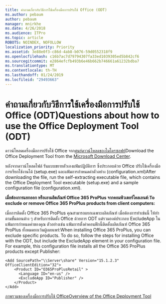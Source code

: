 ```yaml
---
title: คำถามเกี่ยวกับวิธีการใช้เครื่องมือการปรับใช้ Office (ODT)
ms.author: pebaum
author: pebaum
manager: mnirkhe
ms.date: 4/26/2018
ms.audience: ITPro
ms.topic: article
ROBOTS: NOINDEX, NOFOLLOW
localization_priority: Priority
ms.assetid: 3e88e0f3-c86d-4ab8-b076-59d0552318f9
ms.openlocfilehash: c16b7ac7d79794307fa33ed1039305ed5b842cf6
ms.sourcegitcommit: e2864efcfb493b6e46b662b746661a61232bdba7
ms.translationtype: MT
ms.contentlocale: th-TH
ms.lasthandoff: 01/24/2019
ms.locfileid: "29493663"
---
```

# <a name="questions-about-how-to-use-the-office-deployment-tool-odt"></a><span data-ttu-id="daf69-102">คำถามเกี่ยวกับวิธีการใช้เครื่องมือการปรับใช้ Office (ODT)</span><span class="sxs-lookup"><span data-stu-id="daf69-102">Questions about how to use the Office Deployment Tool (ODT)</span></span>

<span data-ttu-id="daf69-103">ดาวน์โหลดเครื่องมือการปรับใช้ Office จาก[ศูนย์ดาวน์โหลดของไมโครซอฟท์](http://go.microsoft.com/fwlink/p/?LinkID=626065)</span><span class="sxs-lookup"><span data-stu-id="daf69-103">Download the Office Deployment Tool from the [Microsoft Download Center](http://go.microsoft.com/fwlink/p/?LinkID=626065).</span></span>
  
<span data-ttu-id="daf69-104">หลังจากดาวน์โหลดไฟล์ รันแบบขยายตัวเองแฟ้มปฏิบัติการ ซึ่งประกอบด้วย Office ปรับใช้เครื่องมือการเรียกใช้งานได้ (setup.exe) และแฟ้มการกำหนดค่าตัวอย่าง (configuration.xml)</span><span class="sxs-lookup"><span data-stu-id="daf69-104">After downloading the file, run the self-extracting executable file, which contains the Office Deployment Tool executable (setup.exe) and a sample configuration file (configuration.xml).</span></span>
  
 <span data-ttu-id="daf69-105">**เมื่อต้องการแยกออก หรือเอาผลิตภัณฑ์ Office 365 ProPlus จากคอมพิวเตอร์ไคลเอนต์:**</span><span class="sxs-lookup"><span data-stu-id="daf69-105">**To exclude or remove Office 365 ProPlus products from client computers:**</span></span>
  
<span data-ttu-id="daf69-p101">เมื่อการติดตั้ง Office 365 ProPlus คุณสามารถแยกเฉพาะผลิตภัณฑ์ เมื่อต้องการทำเช่นนี้ ให้ทำตามขั้นตอนต่าง ๆ สำหรับการติดตั้ง Office ด้วยการ ODT แต่รวมองค์ประกอบ ExcludeApp ในแฟ้มการกำหนดค่าของคุณ ตัวอย่างเช่น แฟ้มการตั้งค่าคอนฟิกนี้ติดตั้งผลิตภัณฑ์ Office 365 ProPlus ทั้งหมดยกเว้นผู้เผยแพร่:</span><span class="sxs-lookup"><span data-stu-id="daf69-p101">When installing Office 365 ProPlus, you can exclude specific products. To do so, follow the steps for installing Office with the ODT, but include the ExcludeApp element in your configuration file. For example, this configuration file installs all the Office 365 ProPlus products except Publisher:</span></span>
  
```
<Add SourcePath="\\Server\share" Version="15.1.2.3" OfficeClientEdition="32">
    <Product ID="O365ProPlusRetail" >
      <Language ID="en-us" />
      <ExcludeApp ID="Publisher" />
    </Product>
</Add>
```

[<span data-ttu-id="daf69-109">ภาพรวมของเครื่องมือการปรับใช้ Office</span><span class="sxs-lookup"><span data-stu-id="daf69-109">Overview of the Office Deployment Tool</span></span>](https://docs.microsoft.com/deployoffice/overview-of-the-office-2016-deployment-tool)
  


